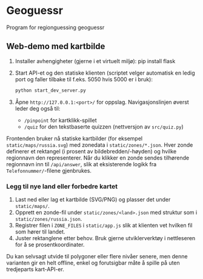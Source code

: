 # Geoguessr
Program for regionguessing geoguessr

## Web-demo med kartbilde
1. Installer avhengigheter (gjerne i et virtuelt miljø):
   pip install flask
   
2. Start API-et og den statiske klienten (scriptet velger automatisk en ledig port og faller tilbake til f.eks. 5050 hvis 5000 er i bruk):
   ```bash
   python start_dev_server.py
   ```
3. Åpne `http://127.0.0.1:<port>/` for oppslag. Navigasjonslinjen øverst leder deg også til:
   - `/pinpoint` for kartklikk-spillet
   - `/quiz` for den tekstbaserte quizzen (nettversjon av `src/quiz.py`)

Frontenden bruker nå statiske kartbilder (for eksempel `static/maps/russia.svg`) med zonedata i `static/zones/*.json`. Hver zonde definerer et rektangel (i prosent av bildebredden/-høyden) og hvilke regionnavn den representerer. Når du klikker en zonde sendes tilhørende regionnavn inn til `/api/answer`, slik at eksisterende logikk fra `Telefonnummer/`-filene gjenbrukes.

### Legg til nye land eller forbedre kartet
1. Last ned eller lag et kartbilde (SVG/PNG) og plasser det under `static/maps/`.
2. Opprett en zonde-fil under `static/zones/<land>.json` med struktur som i `static/zones/russia.json`.
3. Registrer filen i `ZONE_FILES` i `static/app.js` slik at klienten vet hvilken fil som hører til landet.
4. Juster rektanglene etter behov. Bruk gjerne utviklerverktøy i nettleseren for å se prosentkoordinater.

Du kan selvsagt utvide til polygoner eller flere nivåer senere, men denne varianten gir en helt offline, enkel og forutsigbar måte å spille på uten tredjeparts kart-API-er.

